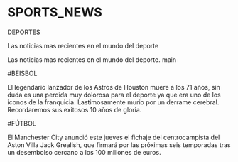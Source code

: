 # SPORTS_NEWS
DEPORTES

Las noticias mas recientes en el mundo del deporte

Las noticias mas recientes en el mundo del deporte.
main

#BEISBOL

El legendario lanzador de los Astros de Houston muere a los 71 años, sin duda es una perdida muy dolorosa para el deporte 
ya que era uno de los iconos de la franquicia. Lastimosamente murio por un derrame cerebral. Recordaremos sus exitosos 10 años de gloria.

#FÚTBOL

El Manchester City anunció este jueves el fichaje del centrocampista del Aston Villa Jack Grealish, 
que firmará por las próximas seis temporadas tras un desembolso cercano a los 100 millones de euros.
